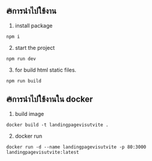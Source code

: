 ## 🔥การนำไปใช้งาน
1. install package
```shell
npm i
```
2. start the project
```shell
npm run dev
```
3. for build html static files.
```shell
npm run build
```

## 🔥การนำไปใช้งานใน docker
1. build image
```shell
docker build -t landingpagevisutvite .
```
2. docker run
```shell
docker run -d --name landingpagevisutvite -p 80:3000 landingpagevisutvite:latest
```
